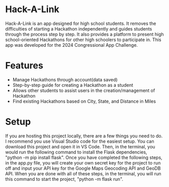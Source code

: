 # Hack-A-Link

Hack-A-Link is an app designed for high school students. It removes the difficulties of starting a Hackathon independently and guides students through the process step by step. It also provides a platform to present high school-oriented Hackathons for other high schoolers to participate in. This app was developed for the 2024 Congressional App Challenge.

# Features

* Manage Hackathons through account(data saved)
* Step-by-step guide for creating a Hackathon as a student
* Allows other students to assist users in the creation/management of Hackathon
* Find existing Hackathons based on City, State, and Distance in Miles

# Setup

If you are hosting this project locally, there are a few things you need to do. I recommend you use Visual Studio code for the easiest setup. You can download this project and open it in VS Code. Then, in the terminal, you would run the following command to install the Flask dependencies, "python -m pip install flask". Once you have completed the following steps, in the app.py file, you will create your own secret key for the project to run off and input your API key for the Google Maps Geocoding API and GeoDB API. When you are done with all of these steps, in the terminal, you will run this command to start the project, "python -m flask run".
